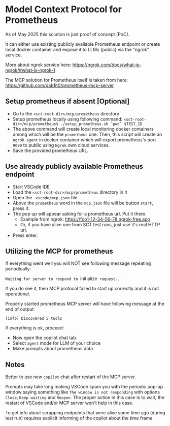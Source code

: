 # Model Context Protocol for Prometheus

As of May 2025 this solution is just proof of concept (PoC).

It can either use existing publicly available Prometheus endpoint
or create local docker container and expose it to LLMs (public) via the "ngrok" service.

More about ngrok service here: https://ngrok.com/docs/what-is-ngrok/#what-is-ngrok-1

The MCP solution for Prometheus itself is taken from here: https://github.com/pab1it0/prometheus-mcp-server

## Setup prometheus if absent [Optional]

- Go to the `<sct-root-dir>/mcp/prometheus` directory
- Setup prometheus locally using following command:
  ```<sct-root-dir>/mcp/prometheus$ ./setup_prometheus.sh `pwd` $TEST_ID```
- The above command will create local monitoring docker containers among which will be the `prometheus` one.
  Then, this script will create an `ngrok agent` in docker container which will export prometheus's port `9090`
  to public using `Ngrok` own cloud services.
- Save the provided prometheus URL.

## Use already publicly available Prometheus endpoint

- Start VSCode IDE
- Load the `<sct-root-dir>/mcp/prometheus` directory in it
- Open the `.vscode/mcp.json` file
- Above the `prometheus` word in the `mcp.json` file will be button `start`, press it.
- The pop up will appear asking for a prometheus url. Put it there.
  - Example from ngrok: https://foo1-12-34-56-78.ngrok-free.app
  - Or, if you have alive one from SCT test runs, just use it's real HTTP url.
- Press enter.

## Utilizing the MCP for prometheus

If everything went well you will NOT see following message repeating periodically:

`Waiting for server to respond to `initialize` request...`

If you do see it, then MCP protocol failed to start up correctly and it is not operational.

Properly started prometheus MCP server will have following message at the end of output:

`[info] Discovered 5 tools`

If everything is ok, proceed:

- Now open the copilot chat tab.
- Select `agent` mode for LLM of your choice
- Make prompts about prometheus data

## Notes

Better to use new `copilot` chat after restart of the MCP server.

Prompts may take long making VSCode spam you with the periodic pop-up window
saying something like `The window is not responding` with options `Close`, `Keep waiting` and `Reopen`.
The proper action in this case is to wait, the restart of VSCode and/or MCP server won't help in this case.

To get info about scrapping endpoints that were alive some time ago (during test run) requires
explicit informing of the copilot about the time frame.
